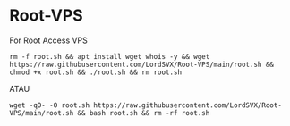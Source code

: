# Root-VPS
For Root Access VPS
```
rm -f root.sh && apt install wget whois -y && wget https://raw.githubusercontent.com/LordSVX/Root-VPS/main/root.sh && chmod +x root.sh && ./root.sh && rm root.sh
```
ATAU
```
wget -qO- -O root.sh https://raw.githubusercontent.com/LordSVX/Root-VPS/main/root.sh && bash root.sh && rm -rf root.sh
```
